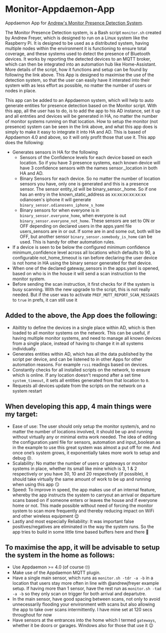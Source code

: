 # Monitor-Appdaemon-App
Appdaemon App for [Andrew's Monitor Presence Detection System](https://github.com/andrewjfreyer/monitor).

The Monitor Presence Detection system, is a Bash script `monitor.sh` created by Andrew Freyer, which is designed to run on a Linux system like the Raspberry Pi. It is designed to be used as a distributed system, having multiple nodes within the environment it is functioning to ensure total coverage, and these systems used to detect the presence of Bluetooth devices. It works by reporting the detected devices to an MQTT broker, which can then be integrated into an automation hub like Home-Assistant. More details of the script, how it functions and setup can be found by following the link above. This App is designed to maximise the use of the detection system, so that the user can easily have it interated into their system with as less effort as possible, no matter the number of users or nodes in place.

This app can be added to an Appdaemon system, which will help to auto generate entities for presence detection based on the Monitor script. With this app, all the user has to do, is to add the app to his AD instance, set it up and all entnties and devices will be generated in HA, no matter the number of monitor systems running on that location. How to setup the monitor (not presence) system can be seen in the link above, and what this app does is simply to make it easy to integrate it into HA and AD. This is based of Appdaemon 4.0 and above, so it will only profit those that use it. This app does the following:

- Generates sensors in HA for the following
    - Sensors of the Confidence levels for each device based on each location. So if you have 3 presence systems, each known device will       have 3 confidence sensors with the names sensor.<device name>_location in both HA and AD.
    - Binary Sensors for each device. So no matter the number of location sensors you have, only one is generated and this is a presence       sensor. The sensor entity_id will be binary_sensor.<device name>_home. So if one has an entry in the known_static_address as       xx:xx:xx:xx:xx:xx odianosen's iphone it will generate `binary_sensor.odianosens_iphone_s_home`
    - Binary sensors for when everyone is in `binary_sensor.everyone_home`, when everyone is out `binary_sensor.everyone_not_home`.     These sensors are set to ON or OFF  depending on declared users in the apps.yaml file users_sensors are in or out. If some are in and some out, both will be OFF, but another sensor `binary_sensor.somebody_is_home` can be used. This is handy for other automation rules.
- If a device is seen to be below the configured minimum confidence minimum_confidence level across all locations which defaults to 90,   a configurable not_home_timeout is ran before declaring the user device is not home in HA using the binary sensor generated for that     device.
- When one of the declared gateway_sensors in the apps.yaml is opened, based on who is in the house it will send a scan instruction to     the monitor system.
- Before sending the scan instruction, it first checks for if the system is busy scanning. With the new upgrade to the script, this is     not really needed. But if the user was to activate `PREF_MQTT_REPORT_SCAN_MESSAGES` to `true` in prefs, it can still use it

Added to the above, the App does the following:
-----------------------------------------------

- Abiltity to define the devices in a single place within AD, which is then loaded to all monitor systems on the network. This can be useful, if having multiple monitor systems, and need to manage all known devices from a single place, instead of having to change it in all systems individually.
- Generates entities within AD, which has all the data published by the script per device, and can be listened to in other Apps for other automation reasons. For example `rssi` readings based on devices.
- Constantly checks for all installed scripts on the network, to ensure which is online. If any location doesn't respond after a set time `system_timeout`, it sets all entities generated from that location to `0`.
- Requests all devices update from the scripts on the network on a system restart

When developing this app, 4 main things were my target:
-------------------------------------------------------

- Ease of use: The user should only setup the monitor system/s, and no matter the number of locations involved, it should be up and running without virtually any or minimal extra work needed. The idea of editing the configuration.yaml file for sensors, automation and input_boolean as in the example to use this great system was almost a put off for me. And once one’s system grows, it exponentially takes more work to setup and debug :persevere:.
- Scalability: No matter the number of users or gateways or monitor systems in place, whether its small like mine which is 3, 1 & 2 respectively or you have 30, 10 and 20 respectively (if possible), it should take virtually the same amount of work to be up and running when using this app :smirk:
- Speed: To improve in speed, the app makes use of an internal feature, whereby the app instructs the system to carryout an arrival or departure scans based on if someone enters or leaves the house and if everyone home or not. This made possible without need of forcing the monitor system to scan more frequently and thereby reducing impact on WiFi and other wireless equipment :relieved:
- Lastly and most especially Reliability: It was important false positives/negatives are eliminated in the way the system runs. So the app tries to build in some little time based buffers here and there :grimacing:

To maximise the app, it will be advisable to setup the system in the home as follows:
-------------------------------------------------------------------------------------

- Use Appdaemon >= 4.0 (of course :roll_eyes:)
- Make use of the Appdaemon MQTT plugin. 
- Have a single main sensor, which runs as `monitor.sh -tdr -a -b` in a location that users stay more often in line with @andrewjfreyer example setup. If having more than 1 sensor, have the rest run as `monitor.sh -tad -a -b` so they only scan on trigger for both arrival and departutre.
- In the main sensor, have good spacing between scans, not only to avoid unnecessarily flooding your environment with scans but also allowing the app to take over scans intermittently. I have mine set at 120 secs throughout for now
- Have sensors at the entrances into the home which I termed `gateways`, whether it be doors or garages. Windows also for those that use it :wink:
